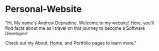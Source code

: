 # Personal-Website

"Hi, My name's Andrew Depradine. Welcome to my website! Here, you'll find facts about me as I travel on this journey to become a Software Developer!

Check out my About, Home, and Portfolio pages to learn more."